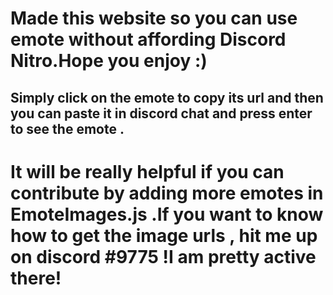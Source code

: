 # Made this website so you can use emote without affording Discord Nitro.Hope you enjoy :)


## Simply click on the emote to copy its url and then you can paste it in discord chat and press enter to see the emote .

# It will be really helpful if you can contribute by adding more emotes in EmoteImages.js .If you want to know how to get the image urls , hit me up on discord #9775 !I am pretty active there!
